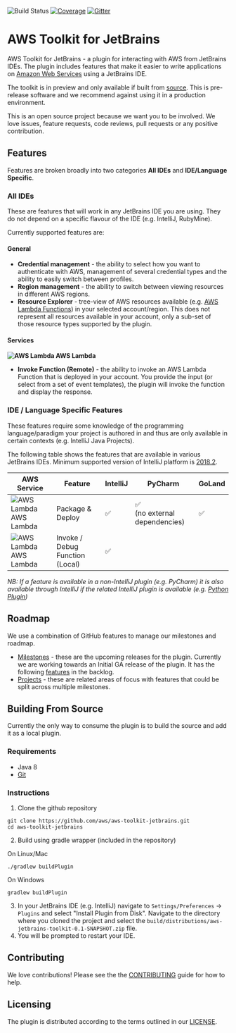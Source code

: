 ![Build Status](https://codebuild.eu-west-1.amazonaws.com/badges?uuid=eyJlbmNyeXB0ZWREYXRhIjoiekhxeERIMmNLSkNYUktnUFJzUVJucmJqWnFLMGlpNXJiNE1LLzVWV3B1QUpSSkhCS04veHZmUGxZZ0ZmZlRzYjJ3T1VtVEs1b3JxbWNVOHFOeFJDOTAwPSIsIml2UGFyYW1ldGVyU3BlYyI6ImZXNW5KaytDRGNLdjZuZDgiLCJtYXRlcmlhbFNldFNlcmlhbCI6MX0%3D&branch=master) [![Coverage](https://img.shields.io/codecov/c/github/aws/aws-toolkit-jetbrains/master.svg)](https://codecov.io/gh/aws/aws-toolkit-jetbrains/branch/master) [![Gitter](https://badges.gitter.im/aws/aws-toolkit-jetbrains.svg)](https://gitter.im/aws/aws-toolkit-jetbrains?utm_source=badge&utm_medium=badge&utm_campaign=pr-badge) 
# AWS Toolkit for JetBrains

AWS Toolkit for JetBrains - a plugin for interacting with AWS from JetBrains IDEs. The plugin includes features that make it easier to write applications on [Amazon Web Services](https://aws.amazon.com/) using a JetBrains IDE.

The toolkit is in preview and only available if built from [source](#building-from-source). This is pre-release software and we recommend against using it in a production environment.

This is an open source project because we want you to be involved. We love issues, feature requests, code reviews, pull requests or any positive contribution.

## Features

Features are broken broadly into two categories **All IDEs** and **IDE/Language Specific**.

### All IDEs
These are features that will work in any JetBrains IDE you are using. They do not depend on a specific flavour of the IDE (e.g. IntelliJ, RubyMine).

Currently supported features are:

#### General

* **Credential management** - the ability to select how you want to authenticate with AWS, management of several credential types and the ability to easily switch between profiles.
* **Region management** - the ability to switch between viewing resources in different AWS regions.
* **Resource Explorer** - tree-view of AWS resources available (e.g. [AWS Lambda Functions](https://docs.aws.amazon.com/lambda/latest/dg/lambda-introduction-function.html)) in your selected account/region. This does not represent all resources available in your account, only a sub-set of those resource types supported by the plugin.

#### Services

**![AWS Lambda][lambda-icon] AWS Lambda**

* **Invoke Function (Remote)** - the ability to invoke an AWS Lambda Function that is deployed in your account. You provide the input (or select from a set of event templates), the plugin will invoke the function and display the response.

### IDE / Language Specific Features
These features require some knowledge of the programming language/paradigm your project is authored in and thus are only available in certain contexts (e.g. IntelliJ Java Projects). 

The following table shows the features that are available in various JetBrains IDEs. Minimum supported version of IntelliJ platform is [2018.2](https://blog.jetbrains.com/idea/tag/2018-2/).

| AWS Service | Feature | IntelliJ | PyCharm | GoLand |
| --- | --- | --- | --- | --- |
| ![AWS Lambda][lambda-icon] AWS Lambda | Package & Deploy | :white_check_mark: | :white_check_mark: <br> (no external dependencies) | :white_check_mark: |
| ![AWS Lambda][lambda-icon] AWS Lambda | Invoke / Debug Function (Local) | :white_check_mark: | | |


*NB: If a feature is available in a non-IntelliJ plugin (e.g. PyCharm) it is also available through IntelliJ if the related IntelliJ plugin is available (e.g. [Python Plugin](https://www.jetbrains.com/help/idea/plugin-overview.html))*

## Roadmap
We use a combination of GitHub features to manage our milestones and roadmap.

* [Milestones](https://github.com/aws/aws-toolkit-jetbrains/milestones) - these are the upcoming releases for the plugin. Currently we are working towards an Initial GA release of the plugin. It has the following [features](https://github.com/aws/aws-toolkit-jetbrains/milestone/1) in the backlog.
* [Projects](https://github.com/aws/aws-toolkit-jetbrains/projects) - these are related areas of focus with features that could be split across multiple milestones.

## Building From Source

Currently the only way to consume the plugin is to build the source and add it as a local plugin.

### Requirements

* Java 8
* [Git](https://git-scm.com/)

### Instructions

1. Clone the github repository

  ```
  git clone https://github.com/aws/aws-toolkit-jetbrains.git
  cd aws-toolkit-jetbrains
  ```

2. Build using gradle wrapper (included in the repository)

  On Linux/Mac
  
  ```
  ./gradlew buildPlugin
  ```
  
  On Windows
  
  ```
  gradlew buildPlugin
  ```
  
3. In your JetBrains IDE (e.g. IntelliJ) navigate to `Settings/Preferences` -> `Plugins` and select "Install Plugin from Disk". Navigate to the directory where you cloned the project and select the `build/distributions/aws-jetbrains-toolkit-0.1-SNAPSHOT.zip` file. 
4. You will be prompted to restart your IDE.

## Contributing

We love contributions! Please see the the [CONTRIBUTING](CONTRIBUTING.md) guide for how to help.

## Licensing

The plugin is distributed according to the terms outlined in our [LICENSE](LICENSE).

[lambda-icon]: jetbrains-core/resources/icons/logos/Lambda.svg

